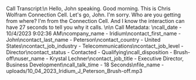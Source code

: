 Call Transcript:\n Hello, John speaking. Good morning. This is Chris Wolfram Connection Cell. Let's go, John. I'm sorry. Who are you getting from where? I'm from the Connection Cell. And I know the interaction can have 27 seconds to tell you why it calls. \n\n Call Metadata: \ncall_date - 10/4/2023 9:02:36 AM\ncompany_name - Iridium\ncontact_first_name - John\ncontact_last_name - Peterson\ncontact_country - United States\ncontact_job_industry - Telecommunications\ncontact_job_level - Director\ncontact_status - Contacted - Qualifying\ncall_disposition - Brush-off\nuser_name - Krystal Lechner\ncontact_job_title - Executive Director, Business Development\ncall_talk_time - 18 Seconds\nfile_name - uploads/10_04_2023_Iridium_J_Peterson_Brush-off.mp3
